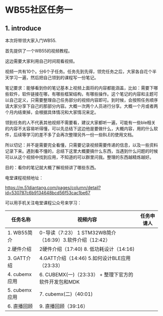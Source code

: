 # WB55社区任务一

## 1. introduce

本次将带领大家入门WB55.

首先提供了一个WB55的视频教程。

这边需要大家利用自己时间观看视频。

视频一共有10个。分6个子任务。任务先到先得，领完任务之后，大家各自花个半天学习一遍，然后把自己领到的课程写一份笔记。



笔记要求：能够看到你的笔记基本上视频上面将的内容都能涵盖，比如：需要下哪些软件，软件链接在哪，有哪些框架结构，有哪些操作。这个笔记的内容和主题可以自己定义，只需要整理自己任务部分的视频内容即可。到时候，会按照任务顺序请大家分享下自己的那部分内容。大概一次两个人员进行分享。大概一个月或者两个月内结束掉，会根据具体情况和大家情况来定。

领到任务的人不代表其他视频不需要看，建议大家都听一遍，可能有一些ble相关的内容不太容易听得懂，可以先总结下这边他是要做什么，大概内容，用的什么软件，后续等学习的差不多了会再次整理另外一份一些BLE的使用文档。





所以切记：并不是需要完全看懂，只需要记录视频需要传递的信息，以及一些资料记录下来。遇到看不懂的，总结下这里大概要搞什么东西，当遇到什么问题的时候可以从这个视频中找到应用，不知道的可以群里问我。整理的东西越精炼越好。



目的：看你的笔记就大概了解视频讲了哪些东西。





电堂课程视频地址：

https://m.51diantang.com/pages/column/detail?id=530787c6b9134648bcd56f53cac1be67



可以用手机关注电堂课程公众号来学习：



| 任务名称      | 视频内容                                                 | 任务申请人 |
| ------------- | -------------------------------------------------------- | ---------- |
| 1. WB55简介   | 0-导读（7:23） 1 STM32WB简介（16:39）3.软件介绍（12:42） |            |
| 2.硬件介绍    | 2硬件介绍（17:40)  8. 低功耗设计（14:16)                 |            |
| 3. GATT介绍   | 4.GATT介绍（14:46)  5.如何设计BLE应用（23:33）           |            |
| 4. cubemx应用 | 6. CUBEMX(一)（23:33） +  整理下官方的软件开发包和MDK    |            |
| 5. cubemx应用 | 7. cubemx(二)（40:01)                                    |            |
| 6. 直播回顾   | 9. 直播回顾（39:16）                                     |            |

## 

